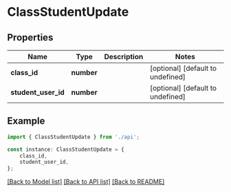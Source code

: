 # ClassStudentUpdate


## Properties

Name | Type | Description | Notes
------------ | ------------- | ------------- | -------------
**class_id** | **number** |  | [optional] [default to undefined]
**student_user_id** | **number** |  | [optional] [default to undefined]

## Example

```typescript
import { ClassStudentUpdate } from './api';

const instance: ClassStudentUpdate = {
    class_id,
    student_user_id,
};
```

[[Back to Model list]](../README.md#documentation-for-models) [[Back to API list]](../README.md#documentation-for-api-endpoints) [[Back to README]](../README.md)
